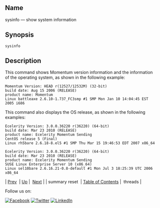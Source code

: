 <a name="console_commands.sysinfo"></a>
## Name

sysinfo — show system information

## Synopsis

`sysinfo`

<a name="idp12809936"></a>
## Description

This command shows Momentum version information and the information of the operating system, as shown in the following example:

```
Momentum Version: HEAD r(12527/12532M) (32-bit)
build date: Aug 15 2006 (RELEASE)
product name: Momentum
Linux battleaxe 2.6.10-1.737_FC3smp #1 SMP Mon Jan 10 14:04:45 EST 2005 i686
```

This command also displays the OS release, as shown in the following examples:

```
Ecelerity Version: 3.0.0.36220 r(36220) (64-bit)
build date: Mar 23 2010 (RELEASE)
product name: Ecelerity Momentum Sending
CentOS release 5 (Final)
Linux rh5bare 2.6.18-8.el5 #1 SMP Thu Mar 15 19:46:53 EDT 2007 x86_64
```

```
Ecelerity Version: 3.0.0.36220 r(36220) (64-bit)
build date: Mar 23 2010 (RELEASE)
product name: Ecelerity Momentum Sending
SUSE Linux Enterprise Server 10 (x86_64)
Linux sel10bare 2.6.16.21-0.8-default #1 Mon Jul 3 18:25:39 UTC 2006 x86_64
```

| [Prev](console_commands.summary_reset.php)  | [Up](console.cmds.ref.php) |  [Next](console_commands.threads.php) |
| summary reset  | [Table of Contents](index.php) |  threads |

Follow us on:

[![Facebook](https://support.messagesystems.com/images/icon-facebook.png)](http://www.facebook.com/messagesystems) [![Twitter](https://support.messagesystems.com/images/icon-twitter.png)](http://twitter.com/#!/MessageSystems) [![LinkedIn](https://support.messagesystems.com/images/icon-linkedin.png)](http://www.linkedin.com/company/message-systems)